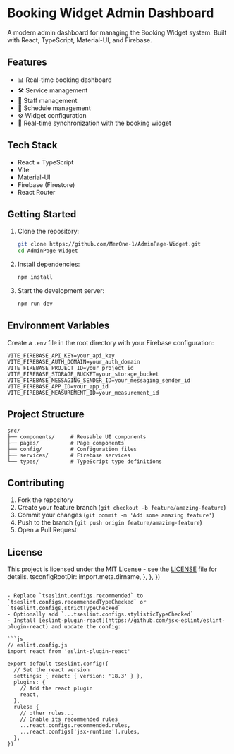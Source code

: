 # Booking Widget Admin Dashboard

A modern admin dashboard for managing the Booking Widget system. Built with React, TypeScript, Material-UI, and Firebase.

## Features

- 📊 Real-time booking dashboard
- 🛠 Service management
- 👥 Staff management
- 📅 Schedule management
- ⚙️ Widget configuration
- 🔄 Real-time synchronization with the booking widget

## Tech Stack

- React + TypeScript
- Vite
- Material-UI
- Firebase (Firestore)
- React Router

## Getting Started

1. Clone the repository:
   ```bash
   git clone https://github.com/MerOne-1/AdminPage-Widget.git
   cd AdminPage-Widget
   ```

2. Install dependencies:
   ```bash
   npm install
   ```

3. Start the development server:
   ```bash
   npm run dev
   ```

## Environment Variables

Create a `.env` file in the root directory with your Firebase configuration:

```env
VITE_FIREBASE_API_KEY=your_api_key
VITE_FIREBASE_AUTH_DOMAIN=your_auth_domain
VITE_FIREBASE_PROJECT_ID=your_project_id
VITE_FIREBASE_STORAGE_BUCKET=your_storage_bucket
VITE_FIREBASE_MESSAGING_SENDER_ID=your_messaging_sender_id
VITE_FIREBASE_APP_ID=your_app_id
VITE_FIREBASE_MEASUREMENT_ID=your_measurement_id
```

## Project Structure

```
src/
├── components/     # Reusable UI components
├── pages/          # Page components
├── config/         # Configuration files
├── services/       # Firebase services
└── types/          # TypeScript type definitions
```

## Contributing

1. Fork the repository
2. Create your feature branch (`git checkout -b feature/amazing-feature`)
3. Commit your changes (`git commit -m 'Add some amazing feature'`)
4. Push to the branch (`git push origin feature/amazing-feature`)
5. Open a Pull Request

## License

This project is licensed under the MIT License - see the [LICENSE](LICENSE) file for details.
      tsconfigRootDir: import.meta.dirname,
    },
  },
})
```

- Replace `tseslint.configs.recommended` to `tseslint.configs.recommendedTypeChecked` or `tseslint.configs.strictTypeChecked`
- Optionally add `...tseslint.configs.stylisticTypeChecked`
- Install [eslint-plugin-react](https://github.com/jsx-eslint/eslint-plugin-react) and update the config:

```js
// eslint.config.js
import react from 'eslint-plugin-react'

export default tseslint.config({
  // Set the react version
  settings: { react: { version: '18.3' } },
  plugins: {
    // Add the react plugin
    react,
  },
  rules: {
    // other rules...
    // Enable its recommended rules
    ...react.configs.recommended.rules,
    ...react.configs['jsx-runtime'].rules,
  },
})
```
